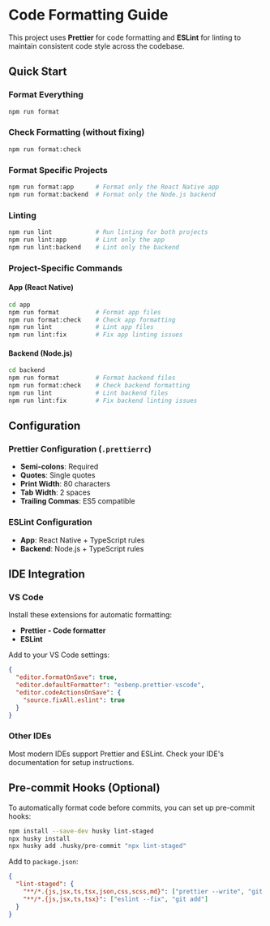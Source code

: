 # Code Formatting Guide

This project uses **Prettier** for code formatting and **ESLint** for linting to maintain consistent code style across the codebase.

## Quick Start

### Format Everything

```bash
npm run format
```

### Check Formatting (without fixing)

```bash
npm run format:check
```

### Format Specific Projects

```bash
npm run format:app      # Format only the React Native app
npm run format:backend  # Format only the Node.js backend
```

### Linting

```bash
npm run lint            # Run linting for both projects
npm run lint:app        # Lint only the app
npm run lint:backend    # Lint only the backend
```

### Project-Specific Commands

#### App (React Native)

```bash
cd app
npm run format          # Format app files
npm run format:check    # Check app formatting
npm run lint            # Lint app files
npm run lint:fix        # Fix app linting issues
```

#### Backend (Node.js)

```bash
cd backend
npm run format          # Format backend files
npm run format:check    # Check backend formatting
npm run lint            # Lint backend files
npm run lint:fix        # Fix backend linting issues
```

## Configuration

### Prettier Configuration (`.prettierrc`)

- **Semi-colons**: Required
- **Quotes**: Single quotes
- **Print Width**: 80 characters
- **Tab Width**: 2 spaces
- **Trailing Commas**: ES5 compatible

### ESLint Configuration

- **App**: React Native + TypeScript rules
- **Backend**: Node.js + TypeScript rules

## IDE Integration

### VS Code

Install these extensions for automatic formatting:

- **Prettier - Code formatter**
- **ESLint**

Add to your VS Code settings:

```json
{
  "editor.formatOnSave": true,
  "editor.defaultFormatter": "esbenp.prettier-vscode",
  "editor.codeActionsOnSave": {
    "source.fixAll.eslint": true
  }
}
```

### Other IDEs

Most modern IDEs support Prettier and ESLint. Check your IDE's documentation for setup instructions.

## Pre-commit Hooks (Optional)

To automatically format code before commits, you can set up pre-commit hooks:

```bash
npm install --save-dev husky lint-staged
npx husky install
npx husky add .husky/pre-commit "npx lint-staged"
```

Add to `package.json`:

```json
{
  "lint-staged": {
    "**/*.{js,jsx,ts,tsx,json,css,scss,md}": ["prettier --write", "git add"],
    "**/*.{js,jsx,ts,tsx}": ["eslint --fix", "git add"]
  }
}
```
